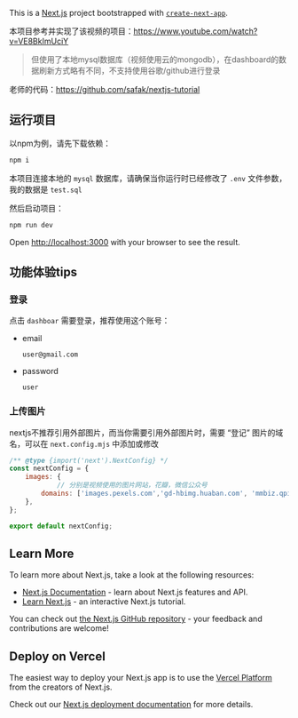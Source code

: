 This is a [Next.js](https://nextjs.org/) project bootstrapped with [`create-next-app`](https://github.com/vercel/next.js/tree/canary/packages/create-next-app).

本项目参考并实现了该视频的项目：https://www.youtube.com/watch?v=VE8BkImUciY 

> 但使用了本地mysql数据库（视频使用云的mongodb），在dashboard的数据刷新方式略有不同，不支持使用谷歌/github进行登录

老师的代码：https://github.com/safak/nextjs-tutorial

## 运行项目

以npm为例，请先下载依赖：

```bash
npm i
```

本项目连接本地的 `mysql` 数据库，请确保当你运行时已经修改了 `.env` 文件参数，我的数据是 `test.sql` 

然后启动项目：

```bash
npm run dev
```

Open [http://localhost:3000](http://localhost:3000) with your browser to see the result.

## 功能体验tips

### 登录

点击 `dashboar` 需要登录，推荐使用这个账号：

- email

  ```
  user@gmail.com
  ```

- password

  ```
  user
  ```

### 上传图片

nextjs不推荐引用外部图片，而当你需要引用外部图片时，需要 “登记” 图片的域名，可以在 `next.config.mjs` 中添加或修改

```js
/** @type {import('next').NextConfig} */
const nextConfig = {
    images: {
        	// 分别是视频使用的图片网站，花瓣，微信公众号
        domains: ['images.pexels.com','gd-hbimg.huaban.com', 'mmbiz.qpic.cn'],
    },
};

export default nextConfig;
```



## Learn More

To learn more about Next.js, take a look at the following resources:

- [Next.js Documentation](https://nextjs.org/docs) - learn about Next.js features and API.
- [Learn Next.js](https://nextjs.org/learn) - an interactive Next.js tutorial.

You can check out [the Next.js GitHub repository](https://github.com/vercel/next.js/) - your feedback and contributions are welcome!

## Deploy on Vercel

The easiest way to deploy your Next.js app is to use the [Vercel Platform](https://vercel.com/new?utm_medium=default-template&filter=next.js&utm_source=create-next-app&utm_campaign=create-next-app-readme) from the creators of Next.js.

Check out our [Next.js deployment documentation](https://nextjs.org/docs/deployment) for more details.
